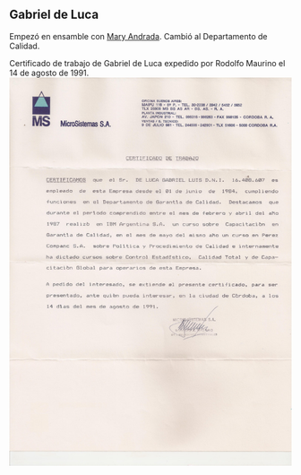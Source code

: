 Gabriel de Luca
---

Empezó en ensamble con [Mary Andrada](../Mary%20Andrada/).
Cambió al Departamento de Calidad.


Certificado de trabajo de Gabriel de Luca expedido por Rodolfo Maurino el 14 de agosto de 1991.
<a href="certificado_trabajo_gabriel_de_luca.pdf"><img alt="certificado de trabajo escaneado" src="certificado_trabajo_gabriel_de_luca.jpg"></a>


